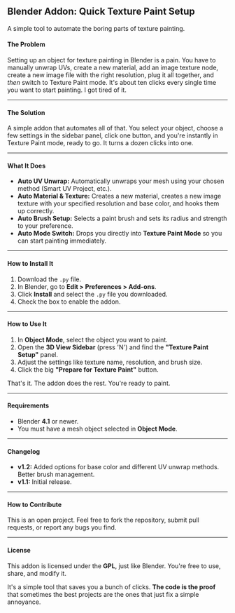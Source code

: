 ## **Blender Addon: Quick Texture Paint Setup**
A simple tool to automate the boring parts of texture painting.



#### **The Problem**

Setting up an object for texture painting in Blender is a pain. You have to manually unwrap UVs, create a new material, add an image texture node, create a new image file with the right resolution, plug it all together, and *then* switch to Texture Paint mode. It's about ten clicks every single time you want to start painting. I got tired of it.

---
#### **The Solution**

A simple addon that automates all of that. You select your object, choose a few settings in the sidebar panel, click one button, and you're instantly in Texture Paint mode, ready to go. It turns a dozen clicks into one.

---
#### **What It Does**

* **Auto UV Unwrap:** Automatically unwraps your mesh using your chosen method (Smart UV Project, etc.).
* **Auto Material & Texture:** Creates a new material, creates a new image texture with your specified resolution and base color, and hooks them up correctly.
* **Auto Brush Setup:** Selects a paint brush and sets its radius and strength to your preference.
* **Auto Mode Switch:** Drops you directly into **Texture Paint Mode** so you can start painting immediately.

---
#### **How to Install It**

1.  Download the `.py` file.
2.  In Blender, go to **Edit > Preferences > Add-ons**.
3.  Click **Install** and select the `.py` file you downloaded.
4.  Check the box to enable the addon.

---
#### **How to Use It**

1.  In **Object Mode**, select the object you want to paint.
2.  Open the **3D View Sidebar** (press 'N') and find the **"Texture Paint Setup"** panel.
3.  Adjust the settings like texture name, resolution, and brush size.
4.  Click the big **"Prepare for Texture Paint"** button.

That's it. The addon does the rest. You're ready to paint.

---
#### **Requirements**

* Blender **4.1** or newer.
* You must have a mesh object selected in **Object Mode**.

---
#### **Changelog**

* **v1.2:** Added options for base color and different UV unwrap methods. Better brush management.
* **v1.1:** Initial release.

---
#### **How to Contribute**

This is an open project. Feel free to fork the repository, submit pull requests, or report any bugs you find.

---
#### **License**

This addon is licensed under the **GPL**, just like Blender. You're free to use, share, and modify it.

It's a simple tool that saves you a bunch of clicks. **The code is the proof** that sometimes the best projects are the ones that just fix a simple annoyance.
